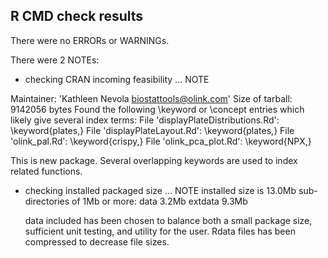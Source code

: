 ## R CMD check results
There were no ERRORs or WARNINGs.

There were 2 NOTEs:

*  checking CRAN incoming feasibility ... NOTE

Maintainer: 'Kathleen Nevola <biostattools@olink.com>'
Size of tarball: 9142056 bytes
Found the following \keyword or \concept entries
which likely give several index terms:
  File 'displayPlateDistributions.Rd':
    \keyword{plates,}
  File 'displayPlateLayout.Rd':
    \keyword{plates,}
  File 'olink_pal.Rd':
    \keyword{crispy,}
  File 'olink_pca_plot.Rd':
    \keyword{NPX,}
    
  This is new package. Several overlapping keywords are used to index related functions. 

* checking installed packaged size ... NOTE
     installed size is 13.0Mb
     sub-directories of 1Mb or more:
       data      3.2Mb
       extdata   9.3Mb
       
    data included has been chosen to balance both a small package size, sufficient unit testing, and utility for the user.
    Rdata files has been compressed to decrease file sizes.


